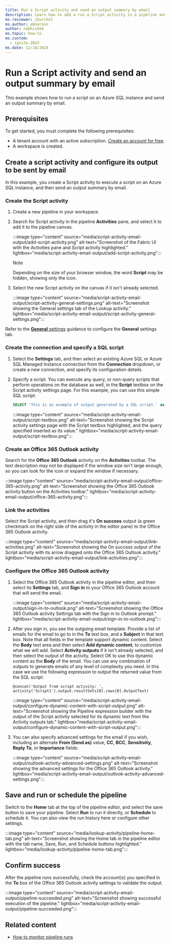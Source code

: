 ```yaml
---
title: Run a Script activity and send an output summary by email
description: Learn how to add a run a Script activity in a pipeline and send output from the activity by email.
ms.reviewer: jburchel
ms.author: abnarain
author: nabhishek
ms.topic: how-to
ms.custom:
  - ignite-2023
ms.date: 12/18/2024
---
```


# Run a Script activity and send an output summary by email

This example shows how to run a script on an Azure SQL instance and send an output summary by email.

## Prerequisites

To get started, you must complete the following prerequisites:

- A tenant account with an active subscription. [Create an account for free](../get-started/fabric-trial.md).
- A workspace is created.

## Create a script activity and configure its output to be sent by email

In this example, you create a Script activity to execute a script on an Azure SQL instance, and then send an output summary by email.

### Create the Script activity

1. Create a new pipeline in your workspace.
1. Search for Script activity in the pipeline **Activities** pane, and select it to add it to the pipeline canvas.

   :::image type="content" source="media/script-activity-email-output/add-script-activity.png" alt-text="Screenshot of the Fabric UI with the Activities pane and Script activity highlighted." lightbox="media/script-activity-email-output/add-script-activity.png":::

   > [!NOTE]
   > Depending on the size of your browser window, the word **Script** may be hidden, showing only the icon.

1. Select the new Script activity on the canvas if it isn't already selected.

   :::image type="content" source="media/script-activity-email-output/script-activity-general-settings.png" alt-text="Screenshot showing the General settings tab of the Lookup activity." lightbox="media/script-activity-email-output/script-activity-general-settings.png":::

Refer to the [**General** settings](activity-overview.md#general-settings) guidance to configure the **General** settings tab.

### Create the connection and specify a SQL script

1. Select the **Settings** tab, and then select an existing Azure SQL or Azure SQL Managed Instance connection from the **Connection** dropdown, or create a new connection, and specify its configuration details.

1. Specify a script. You can execute any query, or non-query scripts that perform operations on the database as well, in the **Script** textbox on the Script activity settings page. For this example, you can use this simple SQL script:

   ```sql
   SELECT 'This is an example of output generated by a SQL script.' as OutputText
   ```

   :::image type="content" source="media/script-activity-email-output/script-textbox.png" alt-text="Screenshot showing the Script activity settings page with the Script textbox highlighted, and the query specified inserted as its value." lightbox="media/script-activity-email-output/script-textbox.png":::

### Create an Office 365 Outlook activity

Search for the **Office 365 Outlook** activity on the **Activities** toolbar. The text description may not be displayed if the window size isn't large enough, so you can look for the icon or expand the window if necessary.

:::image type="content" source="media/script-activity-email-output/office-365-activity.png" alt-text="Screenshot showing the Office 365 Outlook activity button on the Activities toolbar." lightbox="media/script-activity-email-output/office-365-activity.png":::

### Link the activities

Select the Script activity, and then drag it's **On success** output (a green checkmark on the right side of the activity in the editor pane) to the Office 365 Outlook activity.

:::image type="content" source="media/script-activity-email-output/link-activities.png" alt-text="Screenshot showing the On success output of the Script activity with its arrow dragged onto the Office 365 Outlook activity." lightbox="media/script-activity-email-output/link-activities.png":::

### Configure the Office 365 Outlook activity

1. Select the Office 365 Outlook activity in the pipeline editor, and then select its **Settings** tab, and **Sign in** to your Office 365 Outlook account that will send the email.

   :::image type="content" source="media/script-activity-email-output/sign-in-to-outlook.png" alt-text="Screenshot showing the Office 365 Outlook activity Settings tab with the Sign in to Outlook prompt."  lightbox="media/script-activity-email-output/sign-in-to-outlook.png":::

1. After you sign in, you see the outgoing email template. Provide a list of emails for the email to go to in the **To** text box, and a **Subject** in that text box. Note that all fields in the template support dynamic content. Select the **Body** text area and then select **Add dynamic content**, to customize what we will add. Select **Activity outputs** if it isn't already selected, and then select the output of the activity. Select OK to use this dynamic content as the **Body** of the email. You can use any combination of outputs to generate emails of any level of complexity you need. In this case we use the following expression to output the returned value from the SQL script:

   ```@concat('Output from script activity: ', activity('Script1').output.resultSets[0].rows[0].OutputText)```

   :::image type="content" source="media/script-activity-email-output/configure-dynamic-content-with-script-output.png" alt-text="Screenshot showing the Pipeline expression builder with the output of the Script activity selected for its dynamic text from the Activity outputs tab." lightbox="media/script-activity-email-output/configure-dynamic-content-with-script-output.png":::

1. You can also specify advanced settings for the email if you wish, including an alternate **From (Send as)** value, **CC**, **BCC**, **Sensitivity**, **Reply To**, or **Importance** fields:

   :::image type="content" source="media/script-activity-email-output/outlook-activity-advanced-settings.png" alt-text="Screenshot showing the advanced settings for the Office 365 Outlook activity." lightbox="media/script-activity-email-output/outlook-activity-advanced-settings.png":::

## Save and run or schedule the pipeline

Switch to the **Home** tab at the top of the pipeline editor, and select the save button to save your pipeline.  Select **Run** to run it directly, or **Schedule** to schedule it.  You can also view the run history here or configure other settings.

:::image type="content" source="media/lookup-activity/pipeline-home-tab.png" alt-text="Screenshot showing the Home tab in the pipeline editor with the tab name, Save, Run, and Schedule buttons highlighted." lightbox="media/lookup-activity/pipeline-home-tab.png":::

## Confirm success

After the pipeline runs successfully, check the account(s) you specified in the **To** box of the Office 365 Outlook activity settings to validate the output.

:::image type="content" source="media/script-activity-email-output/pipeline-succeeded.png" alt-text="Screenshot showing successful execution of the pipeline." lightbox="media/script-activity-email-output/pipeline-succeeded.png":::

## Related content

- [How to monitor pipeline runs](monitor-pipeline-runs.md)
